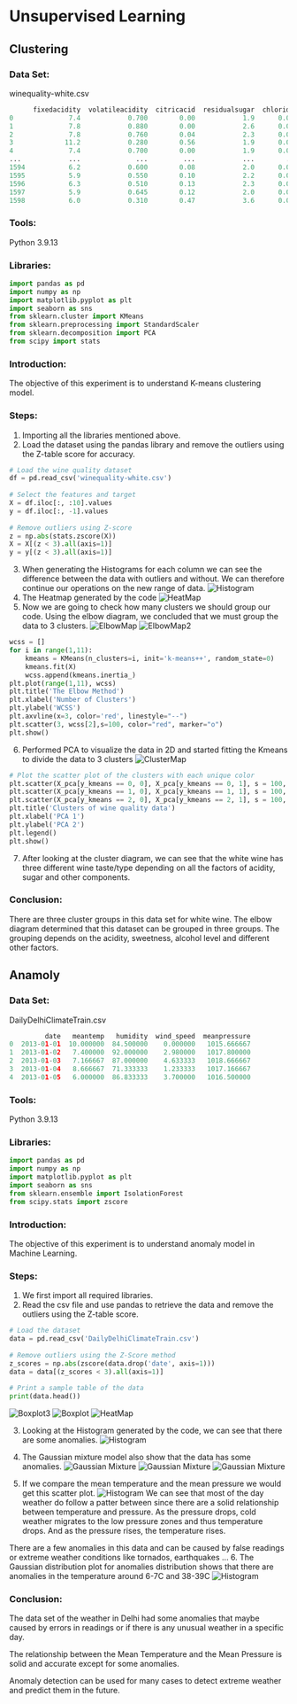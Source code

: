 # Unsupervised Learning
## Clustering
### Data Set:

winequality-white.csv
```python
      fixedacidity  volatileacidity  citricacid  residualsugar  chlorides  freesulfurdioxide  totalsulfurdioxide  density    pH  sulphates  alcohol
0              7.4            0.700        0.00            1.9      0.076               11.0                34.0  0.99780  3.51       0.56      9.4
1              7.8            0.880        0.00            2.6      0.098               25.0                67.0  0.99680  3.20       0.68      9.8
2              7.8            0.760        0.04            2.3      0.092               15.0                54.0  0.99700  3.26       0.65      9.8
3             11.2            0.280        0.56            1.9      0.075               17.0                60.0  0.99800  3.16       0.58      9.8
4              7.4            0.700        0.00            1.9      0.076               11.0                34.0  0.99780  3.51       0.56      9.4
...            ...              ...         ...            ...        ...                ...                 ...      ...   ...        ...      ...
1594           6.2            0.600        0.08            2.0      0.090               32.0                44.0  0.99490  3.45       0.58     10.5
1595           5.9            0.550        0.10            2.2      0.062               39.0                51.0  0.99512  3.52       0.76     11.2
1596           6.3            0.510        0.13            2.3      0.076               29.0                40.0  0.99574  3.42       0.75     11.0
1597           5.9            0.645        0.12            2.0      0.075               32.0                44.0  0.99547  3.57       0.71     10.2
1598           6.0            0.310        0.47            3.6      0.067               18.0                42.0  0.99549  3.39       0.66     11.0
```
### Tools:
Python 3.9.13

### Libraries:
```python
import pandas as pd
import numpy as np
import matplotlib.pyplot as plt
import seaborn as sns
from sklearn.cluster import KMeans
from sklearn.preprocessing import StandardScaler
from sklearn.decomposition import PCA
from scipy import stats
```
### Introduction:

The objective of this experiment is to understand K-means clustering model.

### Steps:

1. Importing all the libraries mentioned above.
2. Load the dataset using the pandas library and remove the outliers using the Z-table score for accuracy.
```python
# Load the wine quality dataset
df = pd.read_csv('winequality-white.csv')
 
# Select the features and target
X = df.iloc[:, :10].values
y = df.iloc[:, -1].values
 
# Remove outliers using Z-score
z = np.abs(stats.zscore(X))
X = X[(z < 3).all(axis=1)]
y = y[(z < 3).all(axis=1)]
```
3. When generating the Histograms for each column we can see the difference between the data with outliers and without.
We can therefore continue our operations on the new range of data.
![Histogram](img/Clustering-Figure_3.png)
4. The Heatmap generated by the code 
![HeatMap](img/Clustering-Figure_2.png)
5. Now we are going to check how many clusters we should group our code. Using the elbow diagram, we concluded that we must group the data to 3 clusters.
![ElbowMap](img/Clustering-Figure_4.png)
![ElbowMap2](img/Clustering-Figure_5.png)
```python
wcss = []
for i in range(1,11):
    kmeans = KMeans(n_clusters=i, init='k-means++', random_state=0)
    kmeans.fit(X)
    wcss.append(kmeans.inertia_)
plt.plot(range(1,11), wcss)
plt.title('The Elbow Method')
plt.xlabel('Number of Clusters')
plt.ylabel('WCSS')
plt.axvline(x=3, color='red', linestyle="--")
plt.scatter(3, wcss[2],s=100, color="red", marker="o")
plt.show()
```
6. Performed PCA to visualize the data in 2D and started fitting the Kmeans to divide the data to 3 clusters
![ClusterMap](img/Clustering-Figure_1.png)
```python
# Plot the scatter plot of the clusters with each unique color
plt.scatter(X_pca[y_kmeans == 0, 0], X_pca[y_kmeans == 0, 1], s = 100, c = 'red', label = 'Cluster 1')
plt.scatter(X_pca[y_kmeans == 1, 0], X_pca[y_kmeans == 1, 1], s = 100, c = 'blue', label = 'Cluster 2')
plt.scatter(X_pca[y_kmeans == 2, 0], X_pca[y_kmeans == 2, 1], s = 100, c = 'green', label = 'Cluster 3')
plt.title('Clusters of wine quality data')
plt.xlabel('PCA 1')
plt.ylabel('PCA 2')
plt.legend()
plt.show()
```
7. After looking at the cluster diagram, we can see that the white wine has three different wine taste/type depending on all the factors of acidity, sugar and other components.

### Conclusion:

There are three cluster groups in this data set for white wine. The elbow diagram determined that this dataset can be grouped in three groups. The grouping depends on the acidity, sweetness, alcohol level and different other factors.

## Anamoly
### Data Set:

DailyDelhiClimateTrain.csv
```python
         date   meantemp   humidity  wind_speed  meanpressure
0  2013-01-01  10.000000  84.500000    0.000000   1015.666667
1  2013-01-02   7.400000  92.000000    2.980000   1017.800000
2  2013-01-03   7.166667  87.000000    4.633333   1018.666667
3  2013-01-04   8.666667  71.333333    1.233333   1017.166667
4  2013-01-05   6.000000  86.833333    3.700000   1016.500000
```
### Tools:

Python 3.9.13

### Libraries:
```python
import pandas as pd
import numpy as np
import matplotlib.pyplot as plt
import seaborn as sns
from sklearn.ensemble import IsolationForest
from scipy.stats import zscore
```
### Introduction:

The objective of this experiment is to understand anomaly model in Machine Learning.

### Steps:

1. We first import all required libraries.
2. Read the csv file and use pandas to retrieve the data and remove the outliers using the Z-table score.
```python
# Load the dataset
data = pd.read_csv('DailyDelhiClimateTrain.csv')
 
# Remove outliers using the Z-Score method
z_scores = np.abs(zscore(data.drop('date', axis=1)))
data = data[(z_scores < 3).all(axis=1)]
 
# Print a sample table of the data
print(data.head())
```
![Boxplot3](img/Anomaly2-Figure_3.png)
![Boxplot](img/Anomaly2-Figure_4.png)
![HeatMap](img/Anomaly2-Figure_1.png)

3. Looking at the Histogram generated by the code, we can see that there are some anomalies.
![Histogram](img/Anomaly2-Figure_5.png)


4. The Gaussian mixture model also show that the data has some anomalies.
![Gaussian Mixture](img/Anamoly-Figure_3.png)
![Gaussian Mixture](img/Anamoly-Figure_4.png)
![Gaussian Mixture](img/Anamoly-Figure_5.png)

5. If we compare the mean temperature and the mean pressure we would get this scatter plot.
![Histogram](img/Anomaly2-Figure_6.png)
We can see that most of the day weather do follow a patter between since there are a solid relationship between temperature and pressure.
As the pressure drops, cold weather migrates to the low pressure zones and thus temperature drops. And as the pressure rises, the temperature rises.

There are a few anomalies in this data and can be caused by false readings or extreme weather conditions like tornados, earthquakes ...
6. The Gaussian distribution plot for anomalies distribution shows that there are anomalies in the temperature around 6-7C and 38-39C
![Histogram](img/Anomaly2-Figure_7.png)
### Conclusion:

The data set of the weather in Delhi had some anomalies that maybe caused by errors in readings or if there is any unusual weather in a specific day.

The relationship between the Mean Temperature and the Mean Pressure is solid and accurate except for some anomalies.

Anomaly detection can be used for many cases to detect extreme weather and predict them in the future.



